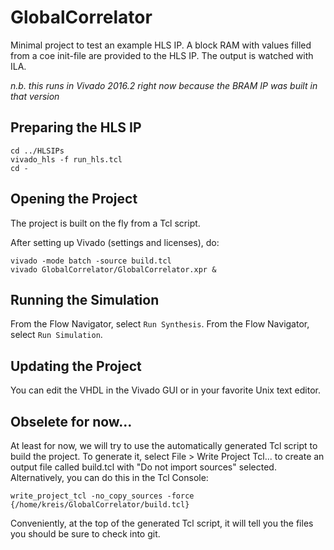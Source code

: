 # GlobalCorrelator

Minimal project to test an example HLS IP.  A block RAM with values filled from a coe init-file are provided to the HLS IP.  The output is watched with ILA.

_n.b. this runs in Vivado 2016.2 right now because the BRAM IP was built in that version_

## Preparing the HLS IP
```
cd ../HLSIPs
vivado_hls -f run_hls.tcl
cd -
```

## Opening the Project 
The project is built on the fly from a Tcl script.  

After setting up Vivado (settings and licenses), do:
```
vivado -mode batch -source build.tcl
vivado GlobalCorrelator/GlobalCorrelator.xpr &
```

## Running the Simulation
From the Flow Navigator, select `Run Synthesis`.
From the Flow Navigator, select `Run Simulation`.

## Updating the Project
You can edit the VHDL in the Vivado GUI or in your favorite Unix text editor.


## Obselete for now...

At least for now, we will try to use the automatically generated Tcl script to build the project.
To generate it, select File > Write Project Tcl... to create an output file called build.tcl with "Do not import sources" selected.  Alternatively, you can do this in the Tcl Console:
```
write_project_tcl -no_copy_sources -force {/home/kreis/GlobalCorrelator/build.tcl}
```

Conveniently, at the top of the generated Tcl script, it will tell you the files you should be sure to check into git.
